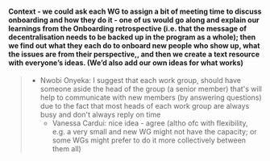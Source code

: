 #### Context - we could ask each WG to assign a bit of meeting time to discuss onboarding and how they do it - one of us would go along and explain our learnings from the Onboarding retrospective (i.e. that the message of decentralisation needs to be backed up in the program as a whole); then we find out what they each do to onboard new people who show up, what the issues are from their perspective,, and then we create a text resource with everyone’s ideas. (We’d also add our own ideas for what works)
> * Nwobi Onyeka: I suggest that each work group, should have someone aside the head of the group (a senior member) that's will help to communicate with new members (by answering questions) due to the fact that most heads of each work group are always busy and don't always reply on time
>   - Vanessa Cardui: nice idea - agree (altho ofc with flexibility, e.g. a very small and new WG might not have the capacity; or some WGs might prefer to do it more collectively between them all)
> 
